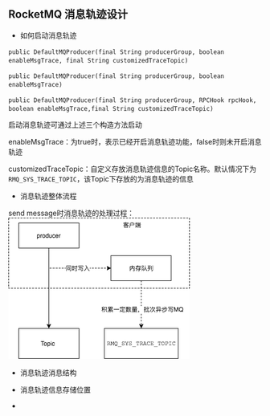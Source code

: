 ## RocketMQ 消息轨迹设计
- 如何启动消息轨迹

`public DefaultMQProducer(final String producerGroup, boolean enableMsgTrace, final String customizedTraceTopic)`

`public DefaultMQProducer(final String producerGroup, boolean enableMsgTrace)`

`public DefaultMQProducer(final String producerGroup, RPCHook rpcHook, boolean enableMsgTrace,final String customizedTraceTopic)`

启动消息轨迹可通过上述三个构造方法启动

enableMsgTrace：为true时，表示已经开启消息轨迹功能，false时则未开启消息轨迹

customizedTraceTopic：自定义存放消息轨迹信息的Topic名称。默认情况下为`RMQ_SYS_TRACE_TOPIC`，该Topic下存放的为消息轨迹的信息

- 消息轨迹整体流程

send message时消息轨迹的处理过程：
![](image/MessageTraceDesign-pub.png)


- 消息轨迹消息结构


- 消息轨迹信息存储位置

- 

